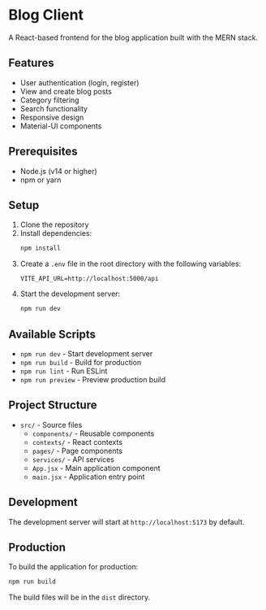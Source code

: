 # Blog Client

A React-based frontend for the blog application built with the MERN stack.

## Features

- User authentication (login, register)
- View and create blog posts
- Category filtering
- Search functionality
- Responsive design
- Material-UI components

## Prerequisites

- Node.js (v14 or higher)
- npm or yarn

## Setup

1. Clone the repository
2. Install dependencies:
   ```bash
   npm install
   ```
3. Create a `.env` file in the root directory with the following variables:
   ```
   VITE_API_URL=http://localhost:5000/api
   ```
4. Start the development server:
   ```bash
   npm run dev
   ```

## Available Scripts

- `npm run dev` - Start development server
- `npm run build` - Build for production
- `npm run lint` - Run ESLint
- `npm run preview` - Preview production build

## Project Structure

- `src/` - Source files
  - `components/` - Reusable components
  - `contexts/` - React contexts
  - `pages/` - Page components
  - `services/` - API services
  - `App.jsx` - Main application component
  - `main.jsx` - Application entry point

## Development

The development server will start at `http://localhost:5173` by default.

## Production

To build the application for production:

```bash
npm run build
```

The build files will be in the `dist` directory. 